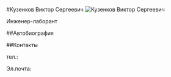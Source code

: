 #Кузенков Виктор Сергеевич
![Кузенков Виктор Сергеевич](./kuzenkov.jpg "Кузенков Виктор Сергеевич")

Инженер-лаборант

##Автобиография

##Контакты

тел.: 

Эл.почта: